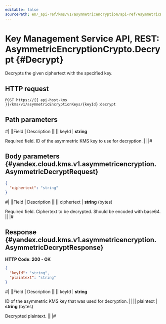 ```yaml
---
editable: false
sourcePath: en/_api-ref/kms/v1/asymmetricencryption/api-ref/AsymmetricEncryptionCrypto/decrypt.md
---
```


# Key Management Service API, REST: AsymmetricEncryptionCrypto.Decrypt {#Decrypt}

Decrypts the given ciphertext with the specified key.

## HTTP request

```
POST https://{{ api-host-kms }}/kms/v1/asymmetricEncryptionKeys/{keyId}:decrypt
```

## Path parameters

#|
||Field | Description ||
|| keyId | **string**

Required field. ID of the asymmetric KMS key to use for decryption. ||
|#

## Body parameters {#yandex.cloud.kms.v1.asymmetricencryption.AsymmetricDecryptRequest}

```json
{
  "ciphertext": "string"
}
```

#|
||Field | Description ||
|| ciphertext | **string** (bytes)

Required field. Ciphertext to be decrypted.
Should be encoded with base64. ||
|#

## Response {#yandex.cloud.kms.v1.asymmetricencryption.AsymmetricDecryptResponse}

**HTTP Code: 200 - OK**

```json
{
  "keyId": "string",
  "plaintext": "string"
}
```

#|
||Field | Description ||
|| keyId | **string**

ID of the asymmetric KMS key that was used for decryption. ||
|| plaintext | **string** (bytes)

Decrypted plaintext. ||
|#